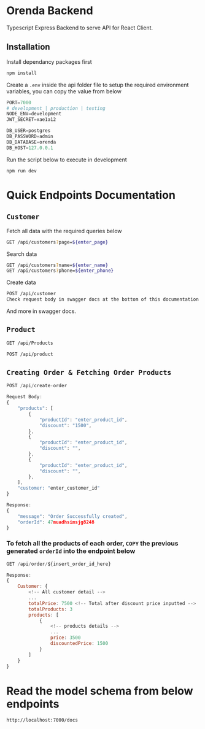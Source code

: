 # Orenda Backend

Typescript Express Backend to serve API for React Client.

## Installation

Install dependancy packages first

```bash
npm install
```

Create a `.env` inside the api folder file to setup the required environment variables, you can copy the value from below

```python
PORT=7000
# development | production | testing
NODE_ENV=development
JWT_SECRET=xae1a12

DB_USER=postgres
DB_PASSWORD=admin
DB_DATABASE=orenda
DB_HOST=127.0.0.1
```

Run the script below to execute in development
```
npm run dev
```

# Quick Endpoints Documentation

## `Customer`
Fetch all data with the required queries below

```bash
GET /api/customers?page=${enter_page}
```
Search data
```bash
GET /api/customers?name=${enter_name}
GET /api/customers?phone=${enter_phone}
```
Create data
```bash
POST /api/customer
Check request body in swagger docs at the bottom of this documentation
```
And more in swagger docs.

## `Product`
```bash
GET /api/Products
```
```bash
POST /api/product
```

## `Creating Order & Fetching Order Products`
```javascript
POST /api/create-order

Request Body:
{
    "products": [
        {
            "productId": "enter_product_id",
            "discount": "1500",
        },
        {
            "productId": "enter_product_id",
            "discount": "",
        },
        {
            "productId": "enter_product_id",
            "discount": "",
        },
    ],
    "customer: "enter_customer_id"
}

Response:
{
    "message": "Order Successfully created",
    "orderId": 47muadhsimsjg8248 
}
```

### To fetch all the products of each order, `COPY` the previous generated `orderId` into the endpoint below

```javascript
GET /api/order/${insert_order_id_here}

Response:
{
    Customer: {
        <!-- All customer detail -->
        ...
        totalPrice: 7500 <!-- Total after discount price inputted -->
        totalProducts: 3
        products: [
            {
                <!-- products details -->
                ...
                price: 3500
                discountedPrice: 1500
            }
        ]
    }
}
```

# Read the model schema from below endpoints
```
http://localhost:7000/docs
```